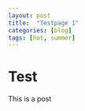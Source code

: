 ```yaml
---
layout: post
title:  "Testpage 1"
categories: [blog]
tags: [hot, summer]
---
```

# Test
This is a post
